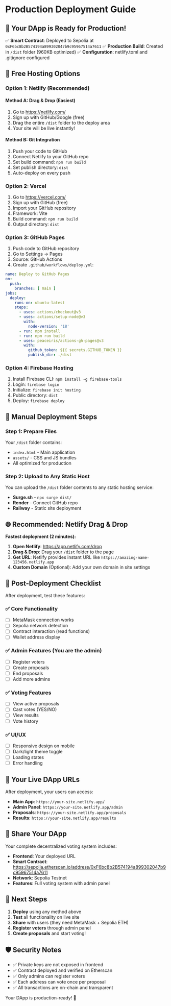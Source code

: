 # Production Deployment Guide

## 🎉 **Your DApp is Ready for Production!**

✅ **Smart Contract**: Deployed to Sepolia at `0xF6bc8b2B574194a899302047b9c95967514a7611`
✅ **Production Build**: Created in `/dist` folder (960KB optimized)
✅ **Configuration**: netlify.toml and .gitignore configured

## 🚀 **Free Hosting Options**

### **Option 1: Netlify (Recommended)**

#### **Method A: Drag & Drop (Easiest)**
1. Go to https://netlify.com/
2. Sign up with GitHub/Google (free)
3. Drag the entire `/dist` folder to the deploy area
4. Your site will be live instantly!

#### **Method B: Git Integration**
1. Push your code to GitHub
2. Connect Netlify to your GitHub repo
3. Set build command: `npm run build`
4. Set publish directory: `dist`
5. Auto-deploy on every push

### **Option 2: Vercel**
1. Go to https://vercel.com/
2. Sign up with GitHub (free)
3. Import your GitHub repository
4. Framework: Vite
5. Build command: `npm run build`
6. Output directory: `dist`

### **Option 3: GitHub Pages**
1. Push code to GitHub repository
2. Go to Settings → Pages
3. Source: GitHub Actions
4. Create `.github/workflows/deploy.yml`:

```yaml
name: Deploy to GitHub Pages
on:
  push:
    branches: [ main ]
jobs:
  deploy:
    runs-on: ubuntu-latest
    steps:
      - uses: actions/checkout@v3
      - uses: actions/setup-node@v3
        with:
          node-version: '18'
      - run: npm install
      - run: npm run build
      - uses: peaceiris/actions-gh-pages@v3
        with:
          github_token: ${{ secrets.GITHUB_TOKEN }}
          publish_dir: ./dist
```

### **Option 4: Firebase Hosting**
1. Install Firebase CLI: `npm install -g firebase-tools`
2. Login: `firebase login`
3. Initialize: `firebase init hosting`
4. Public directory: `dist`
5. Deploy: `firebase deploy`

## 📁 **Manual Deployment Steps**

### **Step 1: Prepare Files**
Your `/dist` folder contains:
- `index.html` - Main application
- `assets/` - CSS and JS bundles
- All optimized for production

### **Step 2: Upload to Any Static Host**
You can upload the `/dist` folder contents to any static hosting service:
- **Surge.sh** - `npx surge dist/`
- **Render** - Connect GitHub repo
- **Railway** - Static site deployment

## 🌐 **Recommended: Netlify Drag & Drop**

**Fastest deployment (2 minutes):**

1. **Open Netlify**: https://app.netlify.com/drop
2. **Drag & Drop**: Drag your `/dist` folder to the page
3. **Get URL**: Netlify provides instant URL like `https://amazing-name-123456.netlify.app`
4. **Custom Domain** (Optional): Add your own domain in site settings

## 🔧 **Post-Deployment Checklist**

After deployment, test these features:

### **✅ Core Functionality**
- [ ] MetaMask connection works
- [ ] Sepolia network detection
- [ ] Contract interaction (read functions)
- [ ] Wallet address display

### **✅ Admin Features** (You are the admin)
- [ ] Register voters
- [ ] Create proposals
- [ ] End proposals
- [ ] Add more admins

### **✅ Voting Features**
- [ ] View active proposals
- [ ] Cast votes (YES/NO)
- [ ] View results
- [ ] Vote history

### **✅ UI/UX**
- [ ] Responsive design on mobile
- [ ] Dark/light theme toggle
- [ ] Loading states
- [ ] Error handling

## 🎯 **Your Live DApp URLs**

After deployment, your users can access:
- **Main App**: `https://your-site.netlify.app/`
- **Admin Panel**: `https://your-site.netlify.app/admin`
- **Proposals**: `https://your-site.netlify.app/proposals`
- **Results**: `https://your-site.netlify.app/results`

## 🔗 **Share Your DApp**

Your complete decentralized voting system includes:
- **Frontend**: Your deployed URL
- **Smart Contract**: https://sepolia.etherscan.io/address/0xF6bc8b2B574194a899302047b9c95967514a7611
- **Network**: Sepolia Testnet
- **Features**: Full voting system with admin panel

## 🚀 **Next Steps**

1. **Deploy** using any method above
2. **Test** all functionality on live site
3. **Share** with users (they need MetaMask + Sepolia ETH)
4. **Register voters** through admin panel
5. **Create proposals** and start voting!

## 🛡️ **Security Notes**

- ✅ Private keys are not exposed in frontend
- ✅ Contract deployed and verified on Etherscan
- ✅ Only admins can register voters
- ✅ Each address can vote once per proposal
- ✅ All transactions are on-chain and transparent

Your DApp is production-ready! 🎉
